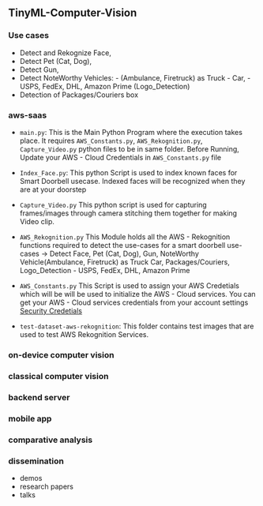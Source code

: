 ## TinyML-Computer-Vision

### Use cases

- Detect and Rekognize Face, 
- Detect Pet (Cat, Dog), 
- Detect Gun, 
- Detect NoteWorthy Vehicles:
      - (Ambulance, Firetruck) as Truck
      - Car, 
      - USPS, FedEx, DHL, Amazon Prime (Logo_Detection)
 - Detection of Packages/Couriers box

### aws-saas
    

  - `main.py`:
    This is the Main Python Program where the execution takes place. It requires `AWS_Constants.py`, `AWS_Rekognition.py`, `Capture_Video.py` python files to be in same folder. Before Running, Update your AWS - Cloud Credentials in `AWS_Constants.py` file

  -  `Index_Face.py`:
      This python Script is used to index known faces for Smart Doorbell usecase. 
      Indexed faces will be recognized when they are at your doorstep 

  -  `Capture_Video.py`
     This python script is used for capturing frames/images through camera stitching them together for making Video clip.

  -  `AWS_Rekognition.py`
     This Module holds all the AWS - Rekognition functions required to detect the  use-cases for a smart doorbell
     use-cases -> Detect Face, Pet (Cat, Dog), Gun, NoteWorthy Vehicle(Ambulance, Firetruck) as Truck
     Car, Packages/Couriers, Logo_Detection - USPS, FedEx, DHL, Amazon Prime

  -  `AWS_Constants.py`
    This Script is used to assign your AWS Credetials  which will be will be used to initialize the AWS - Cloud services. You can get your AWS - Cloud services credentials from your account settings  
    [Security Credetials](https://console.aws.amazon.com/iam/home?region=us-east-1#/security_credentials)

  -   `test-dataset-aws-rekognition`: 
    This folder contains test images that are used to test        AWS Rekognition Services.
 


### on-device computer vision



### classical computer vision


### backend server

### mobile app
 

### comparative analysis



### dissemination

- demos
- research papers
- talks


